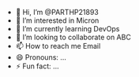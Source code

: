 - 👋 Hi, I’m @PARTHP21893
- 👀 I’m interested in Micron
- 🌱 I’m currently learning DevOps
- 💞️ I’m looking to collaborate on ABC
- 📫 How to reach me Email
- 😄 Pronouns: ...
- ⚡ Fun fact: ...

<!---
PARTHP21893/PARTHP21893 is a ✨ special ✨ repository because its `README.md` (this file) appears on your GitHub profile.
You can click the Preview link to take a look at your changes.
--->
